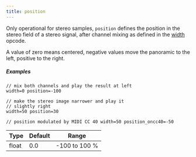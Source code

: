 ```yaml
---
title: position
---
```

Only operational for stereo samples, `position` defines the position in the stereo
field of a stereo signal, after channel mixing as defined in the [width](width)
opcode.

A value of zero means centered, negative values move the panoramic to the left,
positive to the right.

##### Examples

```
// mix both channels and play the result at left
width=0 position=-100

// make the stereo image narrower and play it
// slightly right
width=50 position=30

// position modulated by MIDI CC 40 width=50 position_oncc40=-50
```

| Type  | Default | Range         |
| ---   | ---     | ---           |
| float | 0.0     | -100 to 100 % |
